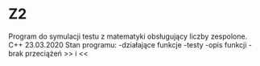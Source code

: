 # Z2
Program do symulacji testu z matematyki obsługujący liczby zespolone. C++
23.03.2020
Stan programu:
-działające funkcje
-testy
-opis funkcji
-brak przeciążeń >> i <<
